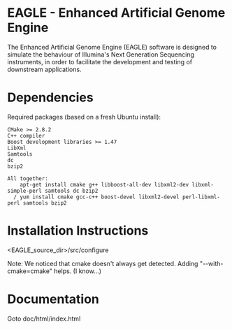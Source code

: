 EAGLE - Enhanced Artificial Genome Engine
=========================================

The Enhanced Artificial Genome Engine (EAGLE) software is designed to simulate 
the behaviour of Illumina's Next Generation Sequencing instruments, in order to 
facilitate the development and testing of downstream applications.


Dependencies
============

Required packages (based on a fresh Ubuntu install):

    CMake >= 2.8.2
    C++ compiler
    Boost development libraries >= 1.47
    LibXml
    Samtools
    dc
    bzip2

    All together:
        apt-get install cmake g++ libboost-all-dev libxml2-dev libxml-simple-perl samtools dc bzip2
      / yum install cmake gcc-c++ boost-devel libxml2-devel perl-libxml-perl samtools bzip2


Installation Instructions
=========================

<EAGLE_source_dir>/src/configure

Note: We noticed that cmake doesn't always get detected. Adding "--with-cmake=cmake" helps. (I know...)


Documentation
=============

Goto doc/html/index.html

